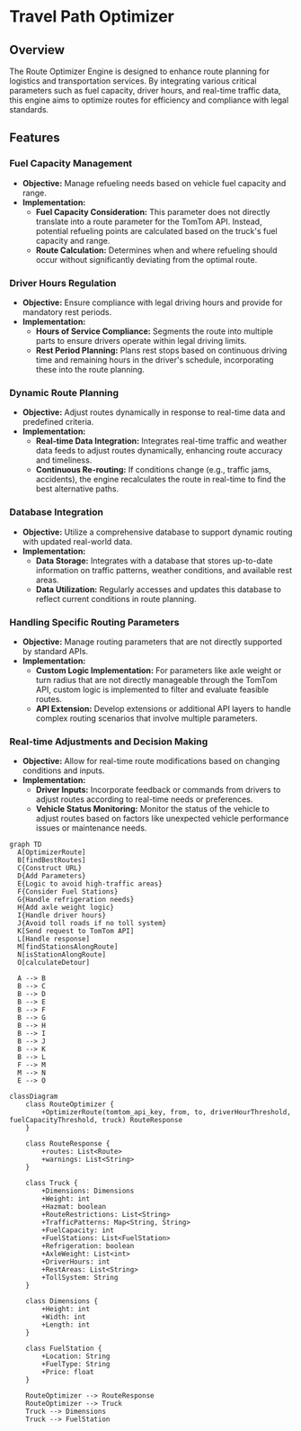 # Travel Path Optimizer

## Overview

The Route Optimizer Engine is designed to enhance route planning for logistics and transportation services. By integrating various critical parameters such as fuel capacity, driver hours, and real-time traffic data, this engine aims to optimize routes for efficiency and compliance with legal standards.

## Features

### Fuel Capacity Management

- **Objective:** Manage refueling needs based on vehicle fuel capacity and range.
- **Implementation:**
  - **Fuel Capacity Consideration:** This parameter does not directly translate into a route parameter for the TomTom API. Instead, potential refueling points are calculated based on the truck's fuel capacity and range.
  - **Route Calculation:** Determines when and where refueling should occur without significantly deviating from the optimal route.

### Driver Hours Regulation

- **Objective:** Ensure compliance with legal driving hours and provide for mandatory rest periods.
- **Implementation:**
  - **Hours of Service Compliance:** Segments the route into multiple parts to ensure drivers operate within legal driving limits.
  - **Rest Period Planning:** Plans rest stops based on continuous driving time and remaining hours in the driver's schedule, incorporating these into the route planning.

### Dynamic Route Planning

- **Objective:** Adjust routes dynamically in response to real-time data and predefined criteria.
- **Implementation:**
  - **Real-time Data Integration:** Integrates real-time traffic and weather data feeds to adjust routes dynamically, enhancing route accuracy and timeliness.
  - **Continuous Re-routing:** If conditions change (e.g., traffic jams, accidents), the engine recalculates the route in real-time to find the best alternative paths.

### Database Integration

- **Objective:** Utilize a comprehensive database to support dynamic routing with updated real-world data.
- **Implementation:**
  - **Data Storage:** Integrates with a database that stores up-to-date information on traffic patterns, weather conditions, and available rest areas.
  - **Data Utilization:** Regularly accesses and updates this database to reflect current conditions in route planning.

### Handling Specific Routing Parameters

- **Objective:** Manage routing parameters that are not directly supported by standard APIs.
- **Implementation:**
  - **Custom Logic Implementation:** For parameters like axle weight or turn radius that are not directly manageable through the TomTom API, custom logic is implemented to filter and evaluate feasible routes.
  - **API Extension:** Develop extensions or additional API layers to handle complex routing scenarios that involve multiple parameters.

### Real-time Adjustments and Decision Making

- **Objective:** Allow for real-time route modifications based on changing conditions and inputs.
- **Implementation:**
  - **Driver Inputs:** Incorporate feedback or commands from drivers to adjust routes according to real-time needs or preferences.
  - **Vehicle Status Monitoring:** Monitor the status of the vehicle to adjust routes based on factors like unexpected vehicle performance issues or maintenance needs.


```mermaid
graph TD
  A[OptimizerRoute]
  B[findBestRoutes]
  C{Construct URL}
  D{Add Parameters}
  E{Logic to avoid high-traffic areas}
  F{Consider Fuel Stations}
  G{Handle refrigeration needs}
  H{Add axle weight logic}
  I{Handle driver hours}
  J{Avoid toll roads if no toll system}
  K[Send request to TomTom API]
  L[Handle response]
  M[findStationsAlongRoute]
  N[isStationAlongRoute]
  O[calculateDetour]

  A --> B
  B --> C
  B --> D
  B --> E
  B --> F
  B --> G
  B --> H
  B --> I
  B --> J
  B --> K
  B --> L
  F --> M
  M --> N
  E --> O

```

```mermaid
classDiagram
    class RouteOptimizer {
        +OptimizerRoute(tomtom_api_key, from, to, driverHourThreshold, fuelCapacityThreshold, truck) RouteResponse
    }

    class RouteResponse {
        +routes: List<Route>
        +warnings: List<String>
    }

    class Truck {
        +Dimensions: Dimensions
        +Weight: int
        +Hazmat: boolean
        +RouteRestrictions: List<String>
        +TrafficPatterns: Map<String, String>
        +FuelCapacity: int
        +FuelStations: List<FuelStation>
        +Refrigeration: boolean
        +AxleWeight: List<int>
        +DriverHours: int
        +RestAreas: List<String>
        +TollSystem: String
    }

    class Dimensions {
        +Height: int
        +Width: int
        +Length: int
    }

    class FuelStation {
        +Location: String
        +FuelType: String
        +Price: float
    }

    RouteOptimizer --> RouteResponse
    RouteOptimizer --> Truck
    Truck --> Dimensions
    Truck --> FuelStation

```
